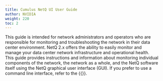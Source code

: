 ```yaml
---
title: Cumulus NetQ UI User Guide
author: NVIDIA
weight: 220
toc: 2
---
```


This guide is intended for network administrators and operators who are
responsible for monitoring and troubleshooting the network in their data
center environment. NetQ 2.x offers the ability to easily monitor and
manage your data center network infrastructure and operational health.
This guide provides instructions and information about monitoring
individual components of the network, the network as a whole, and the
NetQ software itself using the NetQ graphical user interface (GUI). If
you prefer to use a command line interface, refer to the
{{<link title="Cumulus NetQ CLI User Guide">}}.
